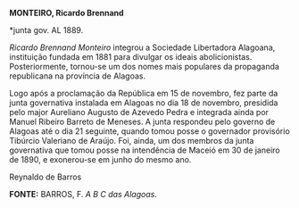 **MONTEIRO, Ricardo Brennand**

\*junta gov. AL 1889.

*Ricardo Brennand Monteiro* integrou a Sociedade Libertadora Alagoana,
instituição fundada em 1881 para divulgar os ideais abolicionistas.
Posteriormente, tornou-se um dos nomes mais populares da propaganda
republicana na província de Alagoas.

Logo após a proclamação da República em 15 de novembro, fez parte da
junta governativa instalada em Alagoas no dia 18 de novembro, presidida
pelo major Aureliano Augusto de Azevedo Pedra e integrada ainda por
Manuel Ribeiro Barreto de Meneses. A junta respondeu pelo governo de
Alagoas até o dia 21 seguinte, quando tomou posse o governador
provisório Tibúrcio Valeriano de Araújo. Foi, ainda, um dos membros da
junta governativa que tomou posse na intendência de Maceió em 30 de
janeiro de 1890, e exonerou-se em junho do mesmo ano.

Reynaldo de Barros

**FONTE:** BARROS, F. *A B C das Alagoas*.
